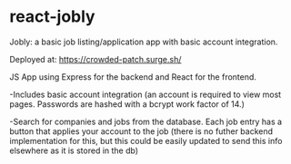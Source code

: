 # react-jobly

Jobly: a basic job listing/application app with basic account integration. 

Deployed at:
https://crowded-patch.surge.sh/

JS App using Express for the backend and React for the frontend. 

-Includes basic account integration (an account is required to view most pages. Passwords are hashed with a bcrypt work factor of 14.)

-Search for companies and jobs from the database. Each job entry has a button that applies your account to the job (there is no futher backend implementation for this, but this could be easily updated to send this info elsewhere as it is stored in the db)

